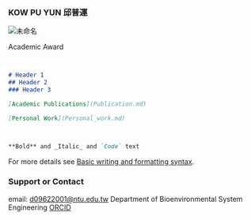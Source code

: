 ### KOW PU YUN 邱普運

![未命名](https://user-images.githubusercontent.com/41781189/169663423-12d5fb81-69b4-4142-a408-eb5d8f52c1fe.png)


Academic Award

```markdown


# Header 1
## Header 2
### Header 3

[Academic Publications](Publication.md)

[Personal Work](Personal_work.md)



**Bold** and _Italic_ and `Code` text

```

For more details see [Basic writing and formatting syntax](https://docs.github.com/en/github/writing-on-github/getting-started-with-writing-and-formatting-on-github/basic-writing-and-formatting-syntax).


### Support or Contact

email: d09622001@ntu.edu.tw       Department of Bioenvironmental System Engineering         [ORCID](https://orcid.org/my-orcid?orcid=0000-0001-5718-9316)
